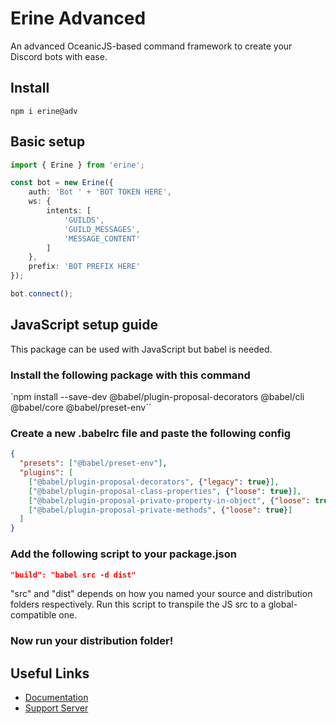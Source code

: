 # Erine Advanced
An advanced OceanicJS-based command framework to create your Discord bots with ease.

## Install
`npm i erine@adv`

## Basic setup
```typescript
import { Erine } from 'erine';

const bot = new Erine({
    auth: 'Bot ' + 'BOT TOKEN HERE',
    ws: {
        intents: [
            'GUILDS',
            'GUILD_MESSAGES',
            'MESSAGE_CONTENT'
        ]
    },
    prefix: 'BOT PREFIX HERE'
});

bot.connect();
```

## JavaScript setup guide
This package can be used with JavaScript but babel is needed.

### Install the following package with this command
`npm install --save-dev @babel/plugin-proposal-decorators @babel/cli @babel/core @babel/preset-env``

### Create a new .babelrc file and paste the following config
```JSON
{
  "presets": ["@babel/preset-env"],
  "plugins": [
    ["@babel/plugin-proposal-decorators", {"legacy": true}],
    ["@babel/plugin-proposal-class-properties", {"loose": true}],
    ["@babel/plugin-proposal-private-property-in-object", {"loose": true}],
    ["@babel/plugin-proposal-private-methods", {"loose": true}]
  ]
}
```

### Add the following script to your package.json
```JSON
"build": "babel src -d dist"
```
"src" and "dist" depends on how you named your source and distribution folders respectively.
Run this script to transpile the JS src to a global-compatible one.

### Now run your distribution folder!

## Useful Links
- [Documentation](http://erineadv.munlai.me)
- [Support Server](https://discord.gg/PG7EFJQFWM)